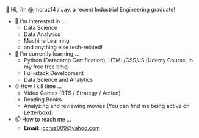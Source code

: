 👋 Hi, I’m @jmcruz14 / Jay, a recent Industrial Engineering graduate!

- 👀 I’m interested in ...
    - Data Science
    - Data Analytics
    - Machine Learning
    - and anything else tech-related!
- 🌱 I’m currently learning ...
    - Python (Datacamp Certification), HTML/CSS/JS (Udemy Course, in my free free time)
    - Full-stack Development
    - Data Science and Analytics
- ⏱ How I kill time ...
    - Video Games (RTS / Strategy / Action)
    - Reading Books
    - Analyzing and reviewing movies (You can find me being active on [Letterboxd](https://letterboxd.com/tuesjays/))
- 📫 How to reach me ...
    - **Email**: jccruz009@yahoo.com
<!---
jmcruz14/jmcruz14 is a ✨ special ✨ repository because its `README.md` (this file) appears on your GitHub profile.
You can click the Preview link to take a look at your changes.

- 💞️ I’m looking to collaborate on ...

--->
